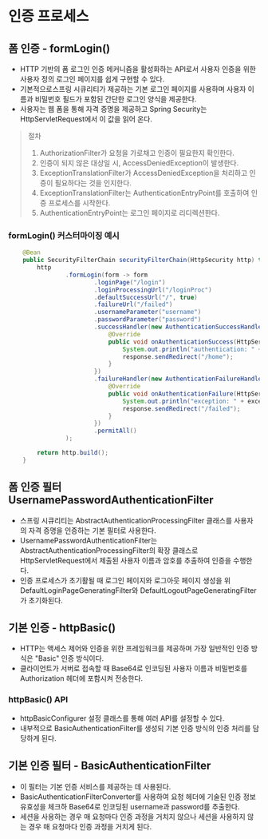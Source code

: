# 인증 프로세스

## 폼 인증 - formLogin()

- HTTP 기반의 폼 로그인 인증 메커니즘을 활성화하는 API로서 사용자 인증을 위한 사용자 정의 로그인 페이지를 쉽게 구현할 수 있다.
- 기본적으로스프링 시큐리티가 제공하는 기본 로그인 페이지를 사용하며 사용자 이름과 비밀번호 필드가 포함된 간단한 로그인 양식을 제공한다.
- 사용자는 웹 폼을 통해 자격 증명을 제공하고 Spring Security는 HttpServletRequest에서 이 값을 읽어 온다.

> 절차
> 1. AuthorizationFilter가 요청을 가로채고 인증이 필요한지 확인한다.
> 2. 인증이 되지 않은 대상일 시, AccessDeniedException이 발생한다.
> 3. ExceptionTranslationFilter가 AccessDeniedException을 처리하고 인증이 필요하다는 것을 인지한다.
> 4. ExceptionTranslationFilter는 AuthenticationEntryPoint를 호출하여 인증 프로세스를 시작한다.
> 5. AuthenticationEntryPoint는 로그인 페이지로 리디렉션한다.

### formLogin() 커스터마이징 예시
```java
    @Bean
    public SecurityFilterChain securityFilterChain(HttpSecurity http) throws Exception {
        http
                .formLogin(form -> form
                        .loginPage("/login")
                        .loginProcessingUrl("/loginProc")
                        .defaultSuccessUrl("/", true)
                        .failureUrl("/failed")
                        .usernameParameter("username")
                        .passwordParameter("password")
                        .successHandler(new AuthenticationSuccessHandler() {
                            @Override
                            public void onAuthenticationSuccess(HttpServletRequest request, HttpServletResponse response, Authentication authentication) throws IOException, ServletException {
                                System.out.println("authentication: " + authentication.getName());
                                response.sendRedirect("/home");
                            }
                        })
                        .failureHandler(new AuthenticationFailureHandler() {
                            @Override
                            public void onAuthenticationFailure(HttpServletRequest request, HttpServletResponse response, AuthenticationException exception) throws IOException, ServletException {
                                System.out.println("exception: " + exception.getMessage());
                                response.sendRedirect("/failed");
                            }
                        })
                        .permitAll()
                );

        return http.build();
    }
```

## 폼 인증 필터 UsernamePasswordAuthenticationFilter

- 스프링 시큐리티는 AbstractAuthenticationProcessingFilter 클래스를 사용자의 자격 증명을 인증하는 기본 필터로 사용한다.
- UsernamePasswordAuthenticationFilter는 AbstractAuthenticationProcessingFilter의 확장 클래스로 HttpServletRequest에서 제출된 사용자 이름과 암호를 추출하여 인증을 수행한다.
- 인증 프로세스가 초기활될 때 로그인 페이지와 로그아웃 페이지 생성을 위 DefaultLoginPageGeneratingFilter와 DefaultLogoutPageGeneratingFilter가 초기화된다.

## 기본 인증 - httpBasic()

- HTTP는 액세스 제어와 인증을 위한 프레임워크를 제공하며 가장 일반적인 인증 방식은 "Basic" 인증 방식이다.
- 클라이언트가 서버로 접속할 때 Base64로 인코딩된 사용자 이름과 비밀번호를 Authorization 헤더에 포함시켜 전송한다.

### httpBasic() API

- httpBasicConfigurer 설정 클래스를 통해 여러 API를 설정할 수 있다.
- 내부적으로 BasicAuthenticationFilter를 생성되 기본 인증 방식의 인증 처리를 담당하게 된다.

## 기본 인증 필터 - BasicAuthenticationFilter

- 이 필터는 기본 인증 서비스를 제공하는 데 사용된다.
- BasicAuthenticationFilterConverter를 사용하여 요청 헤더에 기술된 인증 정보 유효성을 체크하 Base64로 인코딩된 username과 password를 추출한다.
- 세션을 사용하는 경우 매 요청마다 인증 과정을 거치지 않으나 세션을 사용하지 않는 경우 매 요청마다 인증 과정을 거치게 된다.
